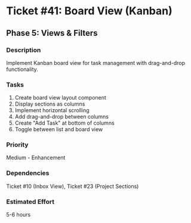 # Ticket #41: Board View (Kanban)

## Phase 5: Views & Filters

### Description

Implement Kanban board view for task management with drag-and-drop functionality.

### Tasks

1. Create board view layout component
2. Display sections as columns
3. Implement horizontal scrolling
4. Add drag-and-drop between columns
5. Create "Add Task" at bottom of columns
6. Toggle between list and board view

### Priority

Medium - Enhancement

### Dependencies

Ticket #10 (Inbox View), Ticket #23 (Project Sections)

### Estimated Effort

5-6 hours

